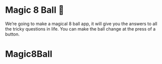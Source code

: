 


# Magic 8 Ball 🎱


We’re going to make a magical 8 ball app, it will give you the answers to all the tricky questions in life. You can make the ball change at the press of a button. 


# Magic8Ball
